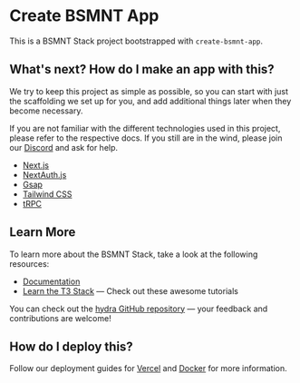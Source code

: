 # Create BSMNT App

This is a BSMNT Stack project bootstrapped with `create-bsmnt-app`.

## What's next? How do I make an app with this?

We try to keep this project as simple as possible, so you can start with just the scaffolding we set up for you, and add additional things later when they become necessary.

If you are not familiar with the different technologies used in this project, please refer to the respective docs. If you still are in the wind, please join our [Discord](https://discord.gg/basementstudio) and ask for help.

- [Next.js](https://nextjs.org)
- [NextAuth.js](https://next-auth.js.org)
- [Gsap](https://greensock.com/docs/)
- [Tailwind CSS](https://tailwindcss.com)
- [tRPC](https://trpc.io)

## Learn More

To learn more about the BSMNT Stack, take a look at the following resources:

<!-- TODO: Update these links -->
- [Documentation](https://create.t3.gg/)
- [Learn the T3 Stack](https://create.t3.gg/en/faq#what-learning-resources-are-currently-available) — Check out these awesome tutorials

You can check out the [hydra GitHub repository](https://github.com/basementstudio/hydra) — your feedback and contributions are welcome!

## How do I deploy this?

Follow our deployment guides for [Vercel](https://create.t3.gg/en/deployment/vercel) and [Docker](https://create.t3.gg/en/deployment/docker) for more information.
